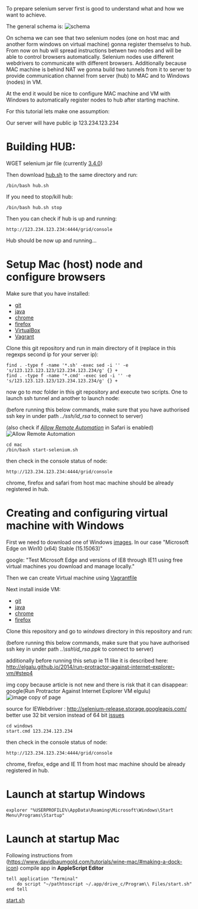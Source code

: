 To prepare selenium server first is good to understand what and how we want to achieve.

The general schema is:
![schema](https://raw.githubusercontent.com/stopsopa/research-protractor/master/doc/schema.png)


On schema we can see that two selenium nodes (one on host mac and another form windows on virtual machine) gonna register themselvs to hub. From now on hub will spread instructions betwen two nodes and will be able to control browsers automatically. 
Selenium nodes use different webdrivers to communicate with different browsers.
Additionally because MAC machine is behind NAT we gonna build two tunnels from it to server to provide communication channel from server (hub) to MAC and to Windows (nodes) in VM.

At the end it would be nice to configure MAC machine and VM with Windows to automatically register nodes to hub after starting machine.

For this tutorial lets make one assumption:

Our server will have public ip 123.234.123.234

# Building HUB:

WGET selenium jar file (currently [3.4.0](http://www.seleniumhq.org/download/))

Then download [hub.sh](https://github.com/stopsopa/research-protractor/blob/master/server/hub.sh) to the same directory and run:

    /bin/bash hub.sh 
    
If you need to stop/kill hub:
    
    /bin/bash hub.sh stop
    
Then you can check if hub is up and running:

    http://123.234.123.234:4444/grid/console
    
Hub should be now up and running... 
   
# Setup Mac (host) node and configure browsers   
  
Make sure that you have installed:

- [git](https://git-scm.com/) 
- [java](https://java.com/en/download/manual.jsp) 
- [chrome](https://www.google.com/chrome/browser/desktop/index.html)
- [firefox](https://www.mozilla.org/en-GB/firefox/new/)
- [VirtualBox](https://www.virtualbox.org/wiki/Downloads)
- [Vagrant](https://www.vagrantup.com/downloads.html)
   
Clone this git repository and run in main directory of it (replace in this regexps second ip for your server ip):
  
   
    find . -type f -name '*.sh' -exec sed -i '' -e 's/123.123.123.123/123.234.123.234/g' {} +
    find . -type f -name '*.cmd' -exec sed -i '' -e 's/123.123.123.123/123.234.123.234/g' {} +
   
now go to *mac* folder in this git repository and execute two scripts. One to launch ssh tunnel and another to launch node:

(before running this below commands, make sure that you have authorised ssh key in under path *../ssh/id_rsa* to connect to server)

(also check if [*Allow Remote Automation*](https://webkit.org/blog/6900/webdriver-support-in-safari-10/) in Safari is enabled)
![Allow Remote Automation](https://raw.githubusercontent.com/stopsopa/research-protractor/master/doc/safari-dev.jpg)

    cd mac
    /bin/bash start-selenium.sh 

then check in the console status of node:

    http://123.234.123.234:4444/grid/console
    
chrome, firefox and safari from host mac machine should be already registered in hub.
    
# Creating and configuring virtual machine with Windows
    
First we need to download one of Windows [images](https://developer.microsoft.com/en-us/microsoft-edge/tools/vms/). In our case "Microsoft Edge on Win10 (x64) Stable (15.15063)"
    
google: "Test Microsoft Edge and versions of IE8 through IE11 using free virtual machines you download and manage locally."    
    
Then we can create Virtual machine using [Vagrantfile](https://github.com/stopsopa/research-protractor/blob/master/Vagrantfile)
    
Next install inside VM: 

- [git](https://git-scm.com/) 
- [java](https://java.com/en/download/manual.jsp) 
- [chrome](https://www.google.com/chrome/browser/desktop/index.html)
- [firefox](https://www.mozilla.org/en-GB/firefox/new/)

Clone this repository and go to *windows* directory in this repository and run:
    
(before running this below commands, make sure that you have authorised ssh key in under path *..\ssh\id_rsa.ppk* to connect to server)

additionally before running this setup ie 11 like it is described here:
http://elgalu.github.io/2014/run-protractor-against-internet-explorer-vm/#step4

img copy because article is not new and there is risk that it can disappear:
google(Run Protractor Against Internet Explorer VM elgulu)
![image copy of page](https://raw.githubusercontent.com/stopsopa/research-protractor/master/doc/ie11-setup.jpg)

source for IEWebdriver : http://selenium-release.storage.googleapis.com/
better use 32 bit version instead of 64 bit [issues](http://elgalu.github.io/2014/run-protractor-against-internet-explorer-vm/#step5)

    cd windows
    start.cmd 123.234.123.234
    
then check in the console status of node:

    http://123.234.123.234:4444/grid/console
    
chrome, firefox, edge and IE 11 from host mac machine should be already registered in hub.
    
# Launch at startup Windows
    
    explorer "%USERPROFILE%\AppData\Roaming\Microsoft\Windows\Start Menu\Programs\Startup"
    
# Launch at startup Mac
    
Following instructions from (https://www.davidbaumgold.com/tutorials/wine-mac/#making-a-dock-icon) compile app in **AppleScript Editor**

    tell application "Terminal"
        do script "~/pathtoscript ~/.app/drive_c/Program\\ Files/start.sh"
    end tell
    
[start.sh](https://github.com/stopsopa/research-protractor/blob/master/mac/startup.sh)
        
        
